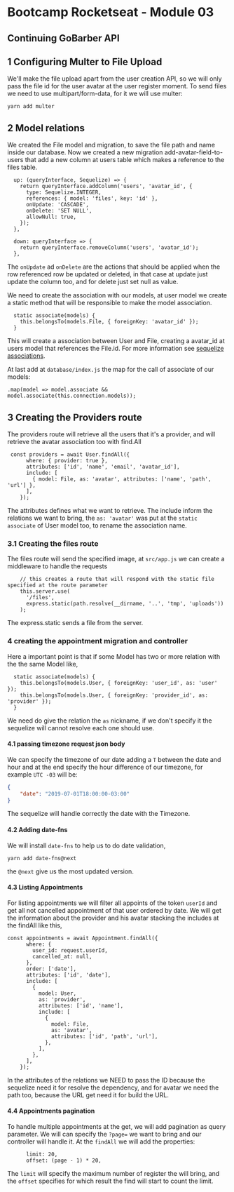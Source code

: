 # Bootcamp Rocketseat - Module 03

## Continuing GoBarber API

## 1 Configuring Multer to File Upload

We'll make the file upload apart from the user creation API, so we will only pass the file id for the user avatar at the user register moment. To send files we need to use multipart/form-data, for it we will use multer:

    yarn add multer

## 2 Model relations

We created the File model and migration, to save the file path and name inside our database. Now we created a new migration add-avatar-field-to-users that add a new column at users table which makes a reference to the files table.

```JS
  up: (queryInterface, Sequelize) => {
    return queryInterface.addColumn('users', 'avatar_id', {
      type: Sequelize.INTEGER,
      references: { model: 'files', key: 'id' },
      onUpdate: 'CASCADE',
      onDelete: 'SET NULL',
      allowNull: true,
    });
  },

  down: queryInterface => {
    return queryInterface.removeColumn('users', 'avatar_id');
  },
```

The `onUpdate` ad `onDelete` are the actions that should be applied when the row referenced row be updated or deleted, in that case at update just update the column too, and for delete just set null as value.

We need to create the association with our models, at user model we create a static method that will be responsible to make the model association.

```JS
  static associate(models) {
    this.belongsTo(models.File, { foreignKey: 'avatar_id' });
  }
```
This will create a association between User and File, creating a avatar_id at users model that references the File.id. For more information see [sequelize associations](https://sequelize.org/master/manual/associations.html).

At last add at `database/index.js` the map for the call of associate of our models:

```JS
.map(model => model.associate && model.associate(this.connection.models));
```
## 3 Creating the Providers route

The providers route will retrieve all the users that it's a provider, and will retrieve the avatar association too with find.All

```JS
 const providers = await User.findAll({
      where: { provider: true },
      attributes: ['id', 'name', 'email', 'avatar_id'],
      include: [
        { model: File, as: 'avatar', attributes: ['name', 'path', 'url'] },
      ],
    });
```

The attributes defines what we want to retrieve. The include inform the relations we want to bring, the `as: 'avatar'` was put at the `static associate` of User model too, to rename the association name.

### 3.1 Creating the files route

The files route will send the specified image, at `src/app.js` we can create a middleware to handle the requests

```JS
    // this creates a route that will respond with the static file specified at the route parameter
    this.server.use(
      '/files',
      express.static(path.resolve(__dirname, '..', 'tmp', 'uploads'))
    );
```

The express.static sends a file from the server.

### 4 creating the appointment migration and controller

Here a important point is that if some Model has two or more relation with the the same Model like,

```JS
  static associate(models) {
    this.belongsTo(models.User, { foreignKey: 'user_id', as: 'user' });
    this.belongsTo(models.User, { foreignKey: 'provider_id', as: 'provider' });
  }
```

We need do give the relation the `as` nickname, if we don't specify it the sequelize will cannot resolve each one should use.

#### 4.1 passing timezone request json body

We can specify the timezone of our date adding a `T` between the date and hour and at the end specify the hour difference of our timezone, for example `UTC -03` will be:
```JSON
{
	"date": "2019-07-01T18:00:00-03:00"
}
```

The sequelize will handle correctly the date with the Timezone.

#### 4.2 Adding date-fns

We will install `date-fns` to help us to do date validation,

    yarn add date-fns@next

the `@next` give us the most updated version.

#### 4.3 Listing Appointments

For listing appointments we will filter all appoints of the token `userId` and get all not cancelled appointment of that user ordered by date. We will get the information about the provider and his avatar stacking the includes at the findAll like this,

```JS
const appointments = await Appointment.findAll({
      where: {
        user_id: request.userId,
        cancelled_at: null,
      },
      order: ['date'],
      attributes: ['id', 'date'],
      include: [
        {
          model: User,
          as: 'provider',
          attributes: ['id', 'name'],
          include: [
            {
              model: File,
              as: 'avatar',
              attributes: ['id', 'path', 'url'],
            },
          ],
        },
      ],
    });
```

In the attributes of the relations we NEED to pass the ID because the sequelize need it for resolve the dependency, and for avatar we need the path too, because the URL get need it for build the URL.

#### 4.4 Appointments pagination

To handle multiple appointments at the get, we will add pagination as query parameter. We will can specify the `?page=` we want to bring and our controller will handle it. At the `findAll` we will add the properties:
```JS
      limit: 20,
      offset: (page - 1) * 20,
```

The `limit` will specify the maximum number of register the will bring, and the `offset` specifies for which result the find will start to count the limit.
